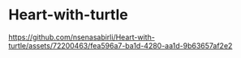 # Heart-with-turtle

https://github.com/nsenasabirli/Heart-with-turtle/assets/72200463/fea596a7-ba1d-4280-aa1d-9b63657af2e2
